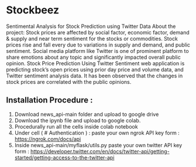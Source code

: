 # Stockbeez
Sentimental Analysis for Stock Prediction using Twitter Data
About the project:
Stock prices are affected by social factor, economic factor, demand & supply and near term sentiment for the stocks or commodities. Stock prices rise and fall every  due to variations in supply and demand, and public sentiment. Social media platform like Twitter is one of prominent platform to share emotions about any topic and significantly impacted overall public opinion.
Stock Price Prediction Using Twitter Sentiment web application is predicting stock’s open prices using prior day price and volume data, and Twitter sentiment analysis data. It has been observed that the changes in stock prices are correlated with the public opinions.

## Installation Procedure : 

1. Download news_api-main folder and upload to google drive 
2. Download the ipynb file and upload to google colab.
3. Procedurally run all the cells inside colab notebook
4. Under cell ( # Authentication ) : paste your own ngrok API key form : https://ngrok.com/docs/api
5. Inside news_api-main/myflask/utils.py 
paste your own twitter API key form : https://developer.twitter.com/en/docs/twitter-api/getting-started/getting-access-to-the-twitter-api

